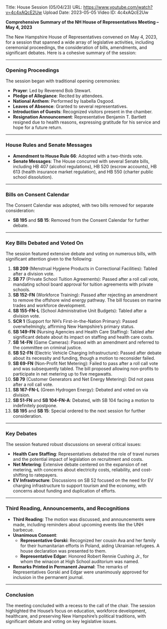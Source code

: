 Title: House Session (05/04/23)
URL: https://www.youtube.com/watch?v=4c4xAQcE2Uw
Upload Date: 2023-05-05
Video ID: 4c4xAQcE2Uw

**Comprehensive Summary of the NH House of Representatives Meeting – May 4, 2023**

The New Hampshire House of Representatives convened on May 4, 2023, for a session that spanned a wide array of legislative activities, including ceremonial proceedings, the consideration of bills, amendments, and significant debates. Here is a cohesive summary of the session:

---

### **Opening Proceedings**
The session began with traditional opening ceremonies:
- **Prayer**: Led by Reverend Bob Stewart.
- **Pledge of Allegiance**: Recited by attendees.
- **National Anthem**: Performed by Isabella Osgood.
- **Leaves of Absence**: Granted to several representatives.
- **Introduction of Guests**: Recognized visitors present in the chamber.
- **Resignation Announcement**: Representative Benjamin T. Bartlett resigned due to health reasons, expressing gratitude for his service and hope for a future return.

---

### **House Rules and Senate Messages**
- **Amendment to House Rule 66**: Adopted with a two-thirds vote.
- **Senate Messages**: The House concurred with several Senate bills, including HB 407 (alcohol regulations), HB 520 (escrow accounts), HB 613 (health insurance market regulation), and HB 550 (charter public school dissolution).

---

### **Bills on Consent Calendar**
The Consent Calendar was adopted, with two bills removed for separate consideration:
- **SB 195** and **SB 15**: Removed from the Consent Calendar for further debate.

---

### **Key Bills Debated and Voted On**
The session featured extensive debate and voting on numerous bills, with significant attention given to the following:

1. **SB 209** (Menstrual Hygiene Products in Correctional Facilities): Tabled after a division vote.
2. **SB 77** (Private School Tuition Agreements): Passed after a roll call vote, mandating school board approval for tuition agreements with private schools.
3. **SB 152-FN** (Workforce Training): Passed after rejecting an amendment to remove the offshore wind energy pathway. The bill focuses on marine trades and workforce development.
4. **SB 155-FN-L** (School Administrative Unit Budgets): Tabled after a division vote.
5. **SCR 1** (Support for NH’s First-in-the-Nation Primary): Passed overwhelmingly, affirming New Hampshire’s primary status.
6. **SB 149-FN** (Nursing Agencies and Health Care Staffing): Tabled after significant debate about its impact on staffing and health care costs.
7. **SB 14-FN** (Game Cameras): Passed with an amendment and referred to the committee on criminal justice.
8. **SB 52-FN** (Electric Vehicle Charging Infrastructure): Passed after debate about its necessity and funding, though a motion to reconsider failed.
9. **SB 69-FN** (Non-Profit Net Metering): Failed to pass after a roll call vote and was subsequently tabled. The bill proposed allowing non-profits to participate in net metering up to five megawatts.
10. **SB 79** (Customer Generators and Net Energy Metering): Did not pass after a roll call vote.
11. **SB 167-FN-L** (Green Hydrogen Energy): Debated and voted on via division.
12. **SB 51-FN** and **SB 104-FN-A**: Debated, with SB 104 facing a motion to indefinitely postpone.
13. **SB 195** and **SB 15**: Special ordered to the next session for further consideration.

---

### **Key Debates**
The session featured robust discussions on several critical issues:
- **Health Care Staffing**: Representatives debated the role of travel nurses and the potential impact of legislation on recruitment and costs.
- **Net Metering**: Extensive debate centered on the expansion of net metering, with concerns about electricity costs, reliability, and cost-shifting to ratepayers.
- **EV Infrastructure**: Discussions on SB 52 focused on the need for EV charging infrastructure to support tourism and the economy, with concerns about funding and duplication of efforts.

---

### **Third Reading, Announcements, and Recognitions**
- **Third Reading**: The motion was discussed, and announcements were made, including reminders about upcoming events like the UNH barbecue.
- **Unanimous Consent**:
  - **Representative Gorski**: Recognized her cousin Ava and her family for their humanitarian efforts in Poland, aiding Ukrainian refugees. A house declaration was presented to them.
  - **Representative Edgar**: Honored Robert Rennie Cushing Jr., for whom the winacon at High School auditorium was named.
- **Remarks Printed in Permanent Journal**: The remarks of Representatives Gorski and Edgar were unanimously approved for inclusion in the permanent journal.

---

### **Conclusion**
The meeting concluded with a recess to the call of the chair. The session highlighted the House’s focus on education, workforce development, healthcare, and preserving New Hampshire’s political traditions, with significant debate and voting on key legislative issues.